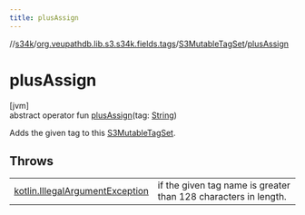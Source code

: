 ```yaml
---
title: plusAssign
---
```

//[s34k](../../../index.html)/[org.veupathdb.lib.s3.s34k.fields.tags](../index.html)/[S3MutableTagSet](index.html)/[plusAssign](plus-assign.html)



# plusAssign



[jvm]\
abstract operator fun [plusAssign](plus-assign.html)(tag: [String](https://kotlinlang.org/api/latest/jvm/stdlib/kotlin/-string/index.html))



Adds the given tag to this [S3MutableTagSet](index.html).



## Throws


| | |
|---|---|
| [kotlin.IllegalArgumentException](https://kotlinlang.org/api/latest/jvm/stdlib/kotlin/-illegal-argument-exception/index.html) | if the given tag name is greater than 128 characters in length. |



